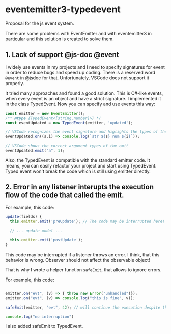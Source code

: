 # eventemitter3-typedevent
Proposal for the js event system.

There are some problems with EventEmitter and with eventemitter3 in particular
and this solution is created to solve them.

## 1. Lack of support @js-doc @event

I widely use events in my projects and I need to specify signatures for event in order to reduce bugs and speed up coding.
There is a reserved word `@event` in @jsdoc for that. Unfortunately, VSCode does not support it properly.

It tried many approaches and found a good solution. 
This is C#-like events, when every event is an object and have a strict signature.
I implemented it in the class TypedEvent. Now you can specify and use events this way:

```javascript
const emitter = new EventEmitter();
/** @type {TypedEvent<[string,number]>} */
const eventUpdated = new TypedEvent(emitter, 'updated');

// VSCode recognizes the event signature and higlights the types of the callback arguments
eventUpdated.on((s,i) => console.log(`str ${s} num ${i}`)); 

// VSCode shows the correct argument types of the emit
eventUpdated.emit("a", 1);
```

Also, the TypedEvent is compatible with the standard emitter code.
It means, you can easily refactor your project and start using TypedEvent. 
Typed event won't break the code which is still using emitter directly.

## 2. Error in any listener interupts the execution flow of the code that called the emit.

For example, this code:
```javascript
update(fields) {
  this.emitter.emit('preUpdate'); // The code may be interrupted here!
  
  // ... update model ...

  this.emitter.emit('postUpdate');
}
```

This code may be interrupted if a listener throws an error.
I think, that this behavior is wrong. 
Observer should not affect the observable object!

That is why I wrote a helper function `safeEmit`, that allows to ignore errors.

For example, this code:
```javascript

emitter.on("evt", (v) => { throw new Error("unhandled")});
emitter.on("evt", (v) => console.log("this is fine", v));

safeEmit(emitter, "evt", 42); // will continue the execution despite the error from the first listener

console.log("no interruption")

```

I also added safeEmit to TypedEvent.

